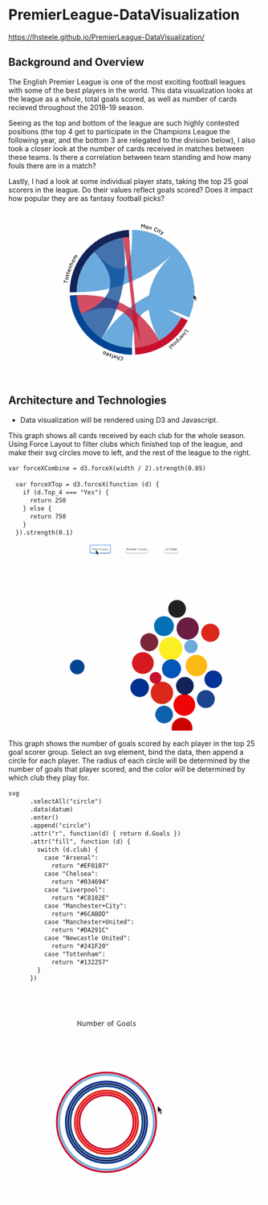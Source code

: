 # PremierLeague-DataVisualization

https://lhsteele.github.io/PremierLeague-DataVisualization/


## Background and Overview

The English Premier League is one of the most exciting football leagues with some of the best players in the world.
This data visualization looks at the league as a whole, total goals scored, as well as number of cards recieved throughout the 2018-19 season. 

Seeing as the top and bottom of the league are such highly contested positions (the top 4 get to participate in the Champions League the following year, and the bottom 3 are relegated to the division below), I also took a closer look at the number of cards received in matches between these teams. Is there a correlation between team standing and how many fouls there are in a match? 

Lastly, I had a look at some individual player stats, taking the top 25 goal scorers in the league. Do their values reflect goals scored? Does it impact how popular they are as fantasy football picks? 


<img src="assets/EPL_dataVis3.gif"/>



## Architecture and Technologies

* Data visualization will be rendered using D3 and Javascript.


This graph shows all cards received by each club for the whole season.
Using Force Layout to filter clubs which finished top of the league, and make their svg circles move to left, and the rest of the league to the right. 

```
var forceXCombine = d3.forceX(width / 2).strength(0.05)

  var forceXTop = d3.forceX(function (d) {
    if (d.Top_4 === "Yes") {
      return 250
    } else {
      return 750
    }
  }).strength(0.1)
```

<img src="assets/EPL_dataVis4.gif"/>


This graph shows the number of goals scored by each player in the top 25 goal scorer group.
Select an svg element, bind the data, then append a circle for each player. The radius of each circle will be determined by the number of goals that player scored, and the color will be determined by which club they play for.

```
svg
      .selectAll("circle")
      .data(datum)
      .enter()
      .append("circle")
      .attr("r", function(d) { return d.Goals })
      .attr("fill", function (d) {
        switch (d.club) {
          case "Arsenal":
            return "#EF0107"
          case "Chelsea":
            return "#034694"
          case "Liverpool":
            return "#C8102E"
          case "Manchester+City":
            return "#6CABDD"
          case "Manchester+United":
            return "#DA291C"
          case "Newcastle United":
            return "#241F20"
          case "Tottenham":
            return "#132257"
        }
      })
```


<img src="assets/EPL_dataVis2.gif"/>




